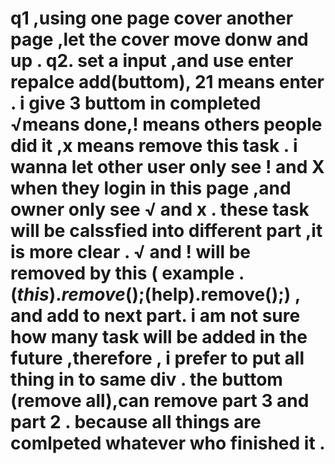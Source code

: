 # q1 ,using one page cover another page ,let the cover move donw and up . q2. set a input  ,and use enter repalce add(buttom), 21 means enter . i give 3 buttom in completed <div>   √means done,! means others people did it ,x means remove this task . i wanna let other user only see ! and X when they login in this page ,and owner only see √ and x . these task will be calssfied into different part ,it is more clear . √ and ! will be removed by this  ( example . $(this).remove();$(help).remove();) , and add to next part. i am not sure how many task will be added in the future ,therefore , i prefer to put all thing  in to same div . the buttom (remove all),can remove part 3 and part 2 . because all things are comlpeted whatever who finished it .
